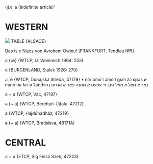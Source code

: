 אַ(ן)
'a (indefinite article)'

WESTERN
========

![](https://ia802902.us.archive.org/9/items/Yiddish-Dialect-Maps/map%20-%20FoY3-53%20-%20stressed%20indefinite%20article.jpg)
TABLE {ALSACE}

Das is e Nizez von Avrohom Owinu!
{FRANKFURT, Tendlau №5}

ə {œ} {WTCP, U. Weinreich 1964: 253}

e {BURGENLAND, Stalek 1926: 270}

ə, ø {WTCP, Dunajská Streda, 47179}
	•	nɔ́r əmóˑl əmòˑl gɛm zə ɛpəs ø matoˑnə far ø ʔandɔn נאָר אַ מאָל אַ מאָל גיבן זיי עפּעס אַ מתּנה פֿאַר אַ אַנדערן

ə ~ a {WTCP, Vác, 47197}

ə (~ a) {WTCP, Berettyó-Újfalu, 47212}

a {WTCP, Hajdúhadház, 47219}

ə (~ a) {WTCP, Bratislava, 48171A} 

CENTRAL
========

ə ~ a {ETCP, Sîg Felső Szek, 47223}
